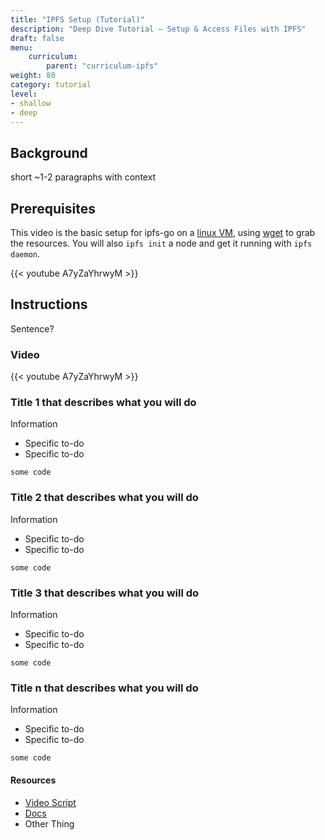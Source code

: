 ```yaml
---
title: "IPFS Setup (Tutorial)"
description: "Deep Dive Tutorial – Setup & Access Files with IPFS"
draft: false
menu:
    curriculum:
        parent: "curriculum-ipfs"
weight: 80
category: tutorial
level:
- shallow
- deep
---
```


## Background
short ~1-2 paragraphs with context

## Prerequisites
This video is the basic setup for ipfs-go on a [linux VM](https://multipass.run/), using [wget](https://www.tecmint.com/install-wget-in-linux/) to grab the resources. You will also `ipfs init` a node and get it running with `ipfs daemon`.

{{< youtube A7yZaYhrwyM >}}

## Instructions
Sentence?

### Video

{{< youtube A7yZaYhrwyM >}}


### Title 1 that describes what you will do
Information
* Specific to-do
* Specific to-do
```
some code

```
### Title 2 that describes what you will do
Information
* Specific to-do
* Specific to-do
```
some code

```
### Title 3 that describes what you will do
Information
* Specific to-do
* Specific to-do
```
some code

```

### Title n that describes what you will do
Information
* Specific to-do
* Specific to-do
```
some code

```

#### Resources
* [Video Script]()
* [Docs]()
* Other Thing
